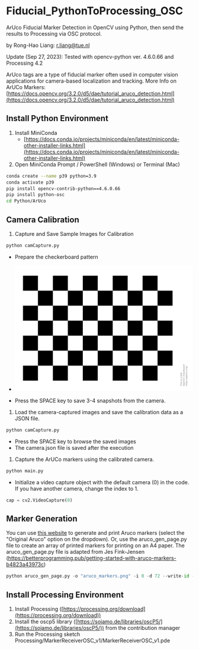 # Fiducial_PythonToProcessing_OSC

ArUco Fiducial Marker Detection in OpenCV using Python, then send the results to Processing via OSC protocol.

by Rong-Hao Liang: r.liang@tue.nl

Update (Sep 27, 2023): Tested with opencv-python ver. 4.6.0.66 and Processing 4.2

ArUco tags are a type of fiducial marker often used in computer vision applications for camera-based localization and tracking. 
More Info on ArUCo Markers: [https://docs.opencv.org/3.2.0/d5/dae/tutorial_aruco_detection.html](https://docs.opencv.org/3.2.0/d5/dae/tutorial_aruco_detection.html)

## Install Python Environment

1. Install MiniConda
    - [https://docs.conda.io/projects/miniconda/en/latest/miniconda-other-installer-links.html](https://docs.conda.io/projects/miniconda/en/latest/miniconda-other-installer-links.html)
2. Open MiniConda Prompt / PowerShell (Windows) or Terminal (Mac)

```bash
conda create --name p39 python=3.9
conda activate p39
pip install opencv-contrib-python==4.6.0.66
pip install python-osc
cd Python/ArUco
```

## **Camera Calibration**

1. Capture and Save Sample Images for Calibration

```bash
python camCapture.py
```

- Prepare the checkerboard pattern
- ![My Image](/Python/ArUco/calibPattern.png)

- Press the SPACE key to save 3-4 snapshots from the camera.

1. Load the camera-captured images and save the calibration data as a JSON file.

```bash
python camCapture.py
```

- Press the SPACE key to browse the saved images
- The camera.json file is saved after the execution

1. Capture the ArUCo markers using the calibrated camera.

```bash
python main.py
```

- Initialize a video capture object with the default camera (0) in the code. If you have another camera, change the index to 1.

```python
cap = cv2.VideoCapture(0)  
```

## **Marker Generation**

You can use [this website](https://chev.me/arucogen/) to generate and print Aruco markers (select the "Original Aruco" option on the dropdown). Or, use the aruco_gen_page.py file to create an array of printed markers for printing on an A4 paper. The aruco_gen_page.py file is adapted from Jes Fink-Jensen (https://betterprogramming.pub/getting-started-with-aruco-markers-b4823a43973c)

```python
python aruco_gen_page.py -o "aruco_markers.png" -i 0 -d 72 --write-id -x 3 -y 4
```

## Install Processing Environment

1. Install Processing ([https://processing.org/download](https://processing.org/download))
2. Install the oscp5 library ([https://sojamo.de/libraries/oscP5/](https://sojamo.de/libraries/oscP5/)) from the contribution manager
3. Run the Processing sketch Processing/MarkerReceiverOSC_v1/MarkerReceiverOSC_v1.pde
